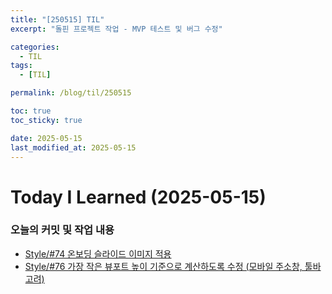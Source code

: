 ```yaml
---
title: "[250515] TIL"
excerpt: "돌핀 프로젝트 작업 - MVP 테스트 및 버그 수정"

categories:
  - TIL
tags:
  - [TIL]

permalink: /blog/til/250515

toc: true
toc_sticky: true

date: 2025-05-15
last_modified_at: 2025-05-15
---
```


# Today I Learned (2025-05-15)

### 오늘의 커밋 및 작업 내용

- [Style/#74 온보딩 슬라이드 이미지 적용](https://github.com/100-hours-a-week/7-team-ddb-fe/pull/75)
- [Style/#76 가장 작은 뷰포트 높이 기준으로 계산하도록 수정 (모바일 주소창, 툴바 고려)](https://github.com/100-hours-a-week/7-team-ddb-fe/pull/77)
